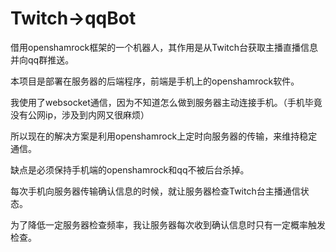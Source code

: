 # Twitch->qqBot
借用openshamrock框架的一个机器人，其作用是从Twitch台获取主播直播信息并向qq群推送。

本项目是部署在服务器的后端程序，前端是手机上的openshamrock软件。

我使用了websocket通信，因为不知道怎么做到服务器主动连接手机。（手机毕竟没有公网ip，涉及到内网又很麻烦）

所以现在的解决方案是利用openshamrock上定时向服务器的传输，来维持稳定通信。

缺点是必须保持手机端的openshamrock和qq不被后台杀掉。

每次手机向服务器传输确认信息的时候，就让服务器检查Twitch台主播通信状态。

为了降低一定服务器检查频率，我让服务器每次收到确认信息时只有一定概率触发检查。
